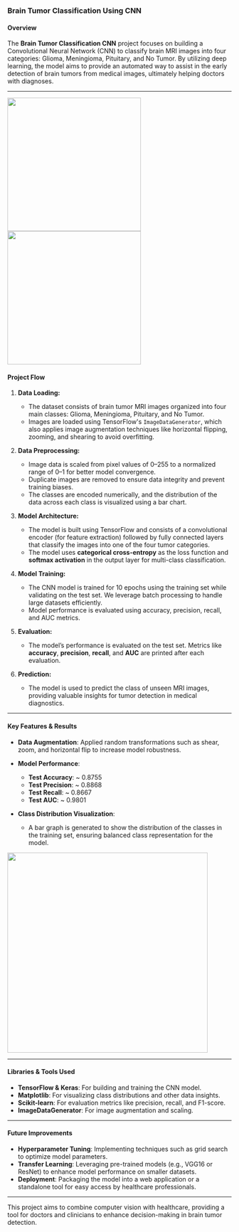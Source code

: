 ### Brain Tumor Classification Using CNN

#### Overview
The **Brain Tumor Classification CNN** project focuses on building a Convolutional Neural Network (CNN) to classify brain MRI images into four categories: Glioma, Meningioma, Pituitary, and No Tumor. By utilizing deep learning, the model aims to provide an automated way to assist in the early detection of brain tumors from medical images, ultimately helping doctors with diagnoses.

---

<img src="https://github.com/user-attachments/assets/68dfe9eb-19f1-4f64-993b-146664eb9547" width="300" />

<img src="https://github.com/user-attachments/assets/db4616a5-8ffc-4107-8376-b2a8fbfcf924" width="300" />




#### Project Flow

1. **Data Loading:**
   - The dataset consists of brain tumor MRI images organized into four main classes: Glioma, Meningioma, Pituitary, and No Tumor.
   - Images are loaded using TensorFlow's `ImageDataGenerator`, which also applies image augmentation techniques like horizontal flipping, zooming, and shearing to avoid overfitting.

2. **Data Preprocessing:**
   - Image data is scaled from pixel values of 0–255 to a normalized range of 0–1 for better model convergence.
   - Duplicate images are removed to ensure data integrity and prevent training biases.
   - The classes are encoded numerically, and the distribution of the data across each class is visualized using a bar chart.

3. **Model Architecture:**
   - The model is built using TensorFlow and consists of a convolutional encoder (for feature extraction) followed by fully connected layers that classify the images into one of the four tumor categories.
   - The model uses **categorical cross-entropy** as the loss function and **softmax activation** in the output layer for multi-class classification.

4. **Model Training:**
   - The CNN model is trained for 10 epochs using the training set while validating on the test set. We leverage batch processing to handle large datasets efficiently.
   - Model performance is evaluated using accuracy, precision, recall, and AUC metrics.

5. **Evaluation:**
   - The model’s performance is evaluated on the test set. Metrics like **accuracy**, **precision**, **recall**, and **AUC** are printed after each evaluation.

6. **Prediction:**
   - The model is used to predict the class of unseen MRI images, providing valuable insights for tumor detection in medical diagnostics.

---

#### Key Features & Results

- **Data Augmentation**: Applied random transformations such as shear, zoom, and horizontal flip to increase model robustness.
- **Model Performance**:
   - **Test Accuracy**: ~ 0.8755
   - **Test Precision**: ~ 0.8868
   - **Test Recall**: ~ 0.8667
   - **Test AUC**: ~ 0.9801

- **Class Distribution Visualization**:
   - A bar graph is generated to show the distribution of the classes in the training set, ensuring balanced class representation for the model.

<img src="https://github.com/user-attachments/assets/430c054f-c782-400b-aa1d-c2fefc4884f7" width="450" />

---

#### Libraries & Tools Used

- **TensorFlow & Keras**: For building and training the CNN model.
- **Matplotlib**: For visualizing class distributions and other data insights.
- **Scikit-learn**: For evaluation metrics like precision, recall, and F1-score.
- **ImageDataGenerator**: For image augmentation and scaling.

---

#### Future Improvements

- **Hyperparameter Tuning**: Implementing techniques such as grid search to optimize model parameters.
- **Transfer Learning**: Leveraging pre-trained models (e.g., VGG16 or ResNet) to enhance model performance on smaller datasets.
- **Deployment**: Packaging the model into a web application or a standalone tool for easy access by healthcare professionals.

---

This project aims to combine computer vision with healthcare, providing a tool for doctors and clinicians to enhance decision-making in brain tumor detection.
